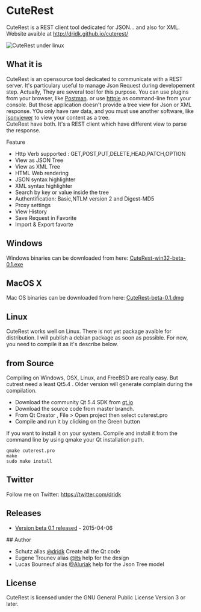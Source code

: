 # CuteRest
CuteRest is a REST client tool dedicated for JSON... and also for XML. 
Website avaible at http://dridk.github.io/cuterest/

![CuteRest under linux](https://raw.githubusercontent.com/dridk/cuterest/master/screenshot.png "cuterest")

## What it is
CuteRest is an opensource tool dedicated to communicate with a REST server. It's particulary useful to manage 
Json Request during developement step. Actually, They are several tool for this purpose. You can use plugins from
your browser, like [Postman](https://chrome.google.com/webstore/detail/postman-rest-client/fdmmgilgnpjigdojojpjoooidkmcomcm). or use [httpie](https://github.com/jakubroztocil/httpie) as command-line from your console. But those application doesn't provide
a tree view for Json or XML response. YOu only have raw data, and you must use another software, like 
[jsonviewer](http://jsonviewer.stack.hu/) to view your content as a tree.  
CuteRest have both. It's a REST client which have different view to parse the response.

Feature

* Http Verb supported : GET,POST,PUT,DELETE,HEAD,PATCH,OPTION 
* View as JSON Tree
* View as XML Tree 
* HTML Web rendering
* JSON syntax highlighter
* XML syntax highlighter
* Search by key or value inside the tree
* Authentification: Basic,NTLM version 2 and Digest-MD5 
* Proxy settings
* View History
* Save Request in Favorite
* Import & Export favorte 

## Windows
Windows binaries can be downloaded from here:
[CuteRest-win32-beta-0.1.exe](https://github.com/dridk/cuterest/releases/download/v0.1-beta/CuteRest-win32-beta-0.1.exe)


## MacOS X
Mac OS binaries can be downloaded from here:
[CuteRest-beta-0.1.dmg](https://github.com/dridk/cuterest/releases/download/v0.1-beta/CuteRest-beta-0.1.dmg)


## Linux

CuteRest works well on Linux. There is not yet package avaible for distribution. I will publish a debian package
as soon as possible. For now, you need to compile it as it's describe below. 

## from Source
Compiling on Windows, OSX, Linux, and FreeBSD are really easy. But cutrest need a least Qt5.4 . Older version will generate complain during the compilation. 
* Download the community Qt 5.4 SDK from [qt.io](http://www.qt.io/download/)
* Download the source code from master branch. 
* From Qt Creator , File > Open project  then select cuterest.pro
* Compile and run it by clicking on the Green button

If you want to install it on your system. Compile and install it from the command line by using qmake your Qt installation path. 
    
    qmake cuterest.pro
    make
    sudo make install

## Twitter

Follow me on Twitter: https://twitter.com/dridk

## Releases

* [Version beta 0.1 released](https://github.com/dridk/cuterest/releases/tag/v0.1-beta) - 2015-04-06

## Author
*  Schutz alias [@dridk](https://github.com/dridk) Create all the Qt code
* Eugene Trounev alias [@its](https://github.com/its) help for the design
* Lucas Bourneuf alias [@Aluriak](https://github.com/its) help for the Json Tree model 

## License

CuteRest is licensed under the GNU General Public License Version 3 or later.

